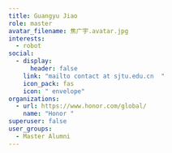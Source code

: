 ```yaml
---
title: Guangyu Jiao
role: master
avatar_filename: 焦广宇.avatar.jpg
interests:
  - robot
social:
  - display:
      header: false
    link: "mailto contact at sjtu.edu.cn  "
    icon_pack: fas
    icon: " envelope"
organizations:
  - url: https://www.honor.com/global/
    name: "Honor "
superuser: false
user_groups:
  - Master Alumni
---
```

